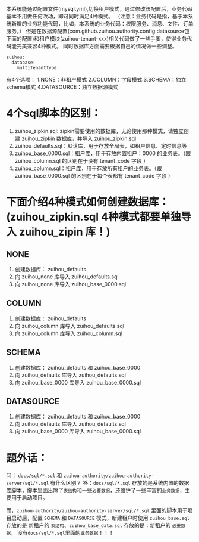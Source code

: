 本系统能通过配置文件(mysql.yml),切换租户模式，通过修改该配置后，业务代码基本不用做任何改动，即可同时满足4种模式。
（注意：业务代码是指，基于本系统新增的业务功能代码，比如，本系统的业务代码：权限服务、消息、文件、订单服务。）
但是在数据源配置(com.github.zuihou.authority.config.datasource包下面的配置)和租户模块(zuihou-tenant-xxx)相关代码做了一些手脚，使得业务代码能完美兼容4种模式。
同时数据库方面需要根据自己的情况做一些调整。
```
zuihou:
  database:
    multiTenantType:  
```
有4个选项：
1.NONE：非租户模式
2.COLUMN：字段模式
3.SCHEMA：独立schema模式
4.DATASOURCE：独立数据源模式

# 4个sql脚本的区别：
1. zuihou_zipkin.sql: zipkin需要使用的数据库，无论使用那种模式，请独立创建 zuihou_zipkin 数据库，并导入 zuihou_zipkin.sql 
2. zuihou_defaults.sql：默认库，用于存放全局表，如租户信息、定时信息等
3. zuihou_base_0000.sql：租户库，用于存放内置租户：0000 的业务表。（跟 zuihou_column.sql 的区别在于没有 tenant_code 字段 ）
4. zuihou_column.sql：租户库，用于存放所有租户的业务表。（跟 zuihou_base_0000.sql 的区别在于每个表都有 tenant_code 字段 ）

# 下面介绍4种模式如何创建数据库：(zuihou_zipkin.sql 4种模式都要单独导入 zuihou_zipin 库！)
## NONE
1. 创建数据库： zuihou_defaults
2. 向 zuihou_none 库导入 zuihou_defaults.sql 
3. 向 zuihou_none 库导入 zuihou_base_0000.sql 

## COLUMN
1. 创建数据库： zuihou_defaults
2. 向 zuihou_column 库导入 zuihou_defaults.sql 
3. 向 zuihou_column 库导入 zuihou_column.sql 

## SCHEMA
1. 创建数据库： zuihou_defaults 和 zuihou_base_0000
2. 向 zuihou_defaults 库导入 zuihou_defaults.sql 
3. 向 zuihou_base_0000 库导入 zuihou_base_0000.sql 

## DATASOURCE
1. 创建数据库： zuihou_defaults 和 zuihou_base_0000
2. 向 zuihou_defaults 库导入 zuihou_defaults.sql 
3. 向 zuihou_base_0000 库导入 zuihou_base_0000.sql 


# 题外话：
问： `docs/sql/*.sql` 和 `zuihou-authority/zuihou-authority-server/sql/*.sql` 有什么区别？
答：`docs/sql/*.sql` 存放的是系统内置的数据库脚本，脚本里面出除了`表结构`和一些`必要数据`，还维护了一些丰富的`业务数据`，主要用于启动项目。

而，`zuihou-authority/zuihou-authority-server/sql/*.sql` 里面的脚本用于项目启动后，配置 `SCHEMA` 和 `DATASOURCE` 模式，新建租户时使用 
`zuihou_base.sql` 存放的是 新租户的 `表结构`、`zuihou_base_data.sql` 存放的是：新租户的 `必要数据`， 没有`docs/sql/*.sql`里面的`业务数据`！！！
